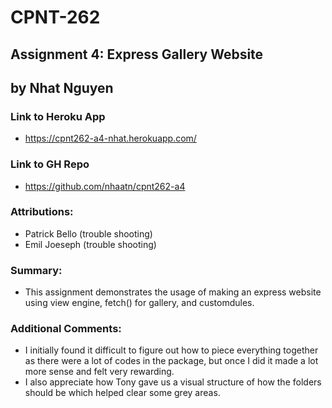 # CPNT-262
## Assignment 4: Express Gallery Website
## by Nhat Nguyen

### Link to Heroku App
- https://cpnt262-a4-nhat.herokuapp.com/

### Link to GH Repo
- https://github.com/nhaatn/cpnt262-a4

### Attributions:
- Patrick Bello (trouble shooting)
- Emil Joeseph (trouble shooting)

### Summary:
- This assignment demonstrates the usage of making an express website using view engine, fetch() for gallery, and customdules.

### Additional Comments:
- I initially found it difficult to figure out how to piece everything together as there were a lot of codes in the package, but once I did it made a lot more sense and felt very rewarding. 
- I also appreciate how Tony gave us a visual structure of how the folders should be which helped clear some grey areas.